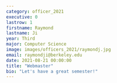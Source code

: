 ```yaml
---
category: officer_2021
executive: 0
lastrow: 1
firstname: Raymond
lastname: Ji
year: Third
major: Computer Science
image: images/officers_2021/raymondj.jpg
email: raymondji@berkeley.edu
date: 2021-08-21 00:00:00
title: "Webmaster"
bio: "Let's have a great semester!"
---
```

